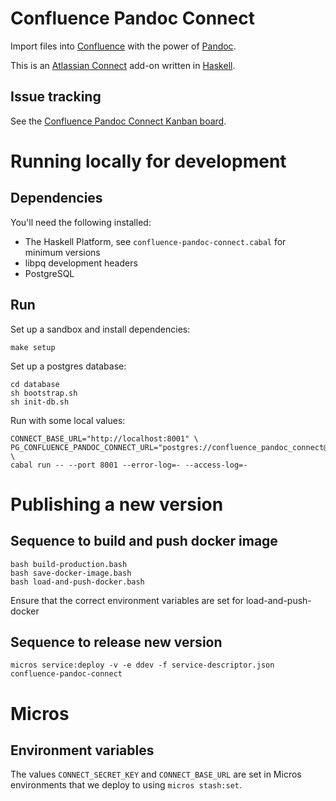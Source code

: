 # Confluence Pandoc Connect

Import files into [Confluence](https://www.atlassian.com/software/confluence)
with the power of [Pandoc](http://pandoc.org/).

This is an [Atlassian Connect](http://connect.atlassian.com/) add-on written in
[Haskell](http://www.haskell.org).

## Issue tracking

See the [Confluence Pandoc Connect Kanban board](https://ecosystem.atlassian.net/secure/RapidBoard.jspa?rapidView=231).

# Running locally for development

## Dependencies

You'll need the following installed:

- The Haskell Platform, see `confluence-pandoc-connect.cabal` for minimum versions
- libpq development headers
- PostgreSQL

## Run

Set up a sandbox and install dependencies:

    make setup

Set up a postgres database:

    cd database
    sh bootstrap.sh
    sh init-db.sh

Run with some local values:

    CONNECT_BASE_URL="http://localhost:8001" \
    PG_CONFLUENCE_PANDOC_CONNECT_URL="postgres://confluence_pandoc_connect@localhost:5432/confluence_pandoc_connect" \
    cabal run -- --port 8001 --error-log=- --access-log=-


# Publishing a new version

## Sequence to build and push docker image

    bash build-production.bash
    bash save-docker-image.bash
    bash load-and-push-docker.bash

Ensure that the correct environment variables are set for load-and-push-docker

## Sequence to release new version

    micros service:deploy -v -e ddev -f service-descriptor.json confluence-pandoc-connect

# Micros

## Environment variables

The values `CONNECT_SECRET_KEY` and `CONNECT_BASE_URL` are set in Micros environments that we deploy to using `micros stash:set`.
